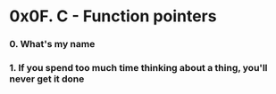 # 0x0F. C - Function pointers

### 0. What's my name

### 1. If you spend too much time thinking about a thing, you'll never get it done


